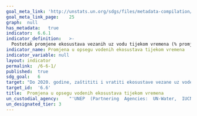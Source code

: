 ```yaml
---	
goal_meta_link:	'http://unstats.un.org/sdgs/files/metadata-compilation/Metadata-Goal-6.pdf'
goal_meta_link_page:	25
graph:	null
has_metadata:	true
indicator:	6.6.1
indicator_definition:	>-
  Postotak promjene ekosustava vezanih uz vodu tijekom vremena (% promjena / godina). Indikator će pratiti promjene tijekom vremena u opsegu močvarnih staništa, šuma i sušnih područja, te u minimalnim tokovima rijeka, količinama slatke vode u jezerima i branama i podzemnim vodama. Ramsarska konvencija koristi se široka definicija "močvarnih staništa", koja uključuje rijeke i jezera, što omogućuje da se tri vrste biomena navedenih u cilju ocjenjuju - močvare, rijeke, jezera - plus druge vrste močvarnih tala.
indicator_name:	Promjena u opsegu vodenih ekosustava tijekom vremena
indicator_variable:	null
layout:	indicator
permalink:	/6-6-1/
published:	true  
sdg_goal:	6
target:	"Do 2020. godine, zaštititi i vratiti ekosustave vezane uz vode, uključujući planine, šume, močvare, rijeke, vodonosnike i jezera."
target_id:	'6.6'
title:	Promjena u opsegu vodenih ekosustava tijekom vremena
un_custodial_agency:	"'UNEP  (Partnering  Agencies:  UN-Water,  IUCN,  Ramsar)'"
un_designated_tier:	3
---	
```

